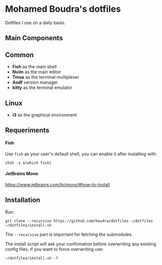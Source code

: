 # Mohamed Boudra's dotfiles

Dotfiles I use on a daily basis.

## Main Components

## Common

* **Fish** as the main shell
* **Nvim** as the main editor
* **Tmux** as the terminal multiplexer
* **Asdf** version manager
* **kitty** as the terminal emulator

## Linux

* **i3** as the graphical environment

## Requeriments

#### Fish

Use ```fish``` as your user's default shell, you can enable it after installing with:

```
chsh -s $(which fish)
```

#### JetBrains Mono

https://www.jetbrains.com/lp/mono/#how-to-install

## Installation

Run:
```
git clone --recursive https://github.com/boudra/dotfiles ~/dotfiles
~/dotfiles/install.sh
```

The ```--recursive``` part is important for fetching the submodules.

The install script will ask your confirmation before overwriting any existing config files, if you want to force overwriting use:

```
~/dotfiles/install.sh -f
````
